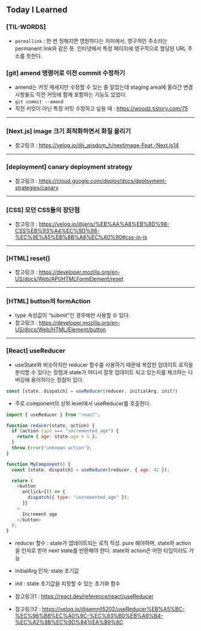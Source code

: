 ## Today I Learned

### [TIL-WORDS]

- `permallink` : 한 번 정해지면 영원하다는 의미에서, 영구적인 주소라는 permanent link와 같은 뜻. 인터넷에서 특정 페이지에 영구적으로 할당된 URL 주소를 뜻한다.

### [git] amend 명령어로 이전 commit 수정하기

- amend는 커밋 메세지만 수정할 수 있는 줄 알았는데 staging area에 올라간 변경사항들도 직전 커밋에 함께 포함하는 기능도 있었다.
- `git commit --amend`
- 직전 커밋이 아닌 특정 커밋 수정하고 싶을 때 : https://woodz.tistory.com/75

---

### [Next.js] image 크기 최적화하면서 화질 올리기

- 참고링크 : https://velog.io/@j_wisdom_h/nextimage-Feat.-Next.js14

---

### [deployment] canary deployment strategy

- 참고링크 : https://cloud.google.com/deploy/docs/deployment-strategies/canary

---

### [CSS] 모던 CSS들의 장단점

- 참고링크 : https://velog.io/@jeris/%EB%AA%A8%EB%8D%98-CSS%EB%93%A4%EC%9D%98-%EC%9E%A5%EB%8B%A8%EC%A0%90#css-in-js

---

### [HTML] reset()

- 참고링크 :
  https://developer.mozilla.org/en-US/docs/Web/API/HTMLFormElement/reset

---

### [HTML] button의 formAction

- type 속성값이 “submit”인 경우에만 사용할 수 있다.
- 참고링크 : https://developer.mozilla.org/en-US/docs/Web/HTML/Element/button

---

### [React] useReducer

- useState와 비슷하지만 reducer 함수를 사용하기 때문에 복잡한 업데이트 로직을 분리할 수 있다는 장점과 state가 어디서 잘못 업데이트 되고 있는지를 체크하는 디버깅에 용이하다는 장점이 있다.

```javascript
const [state, dispatch] = useReducer(reducer, initialArg, init?)
```

- 주로 component의 상위 level에서 useReducer를 호출한다.

```javascript
import { useReducer } from "react";

function reducer(state, action) {
  if (action.type === "incremented_age") {
    return { age: state.age + 1 };
  }
  throw Error("unknown action");
}

function MyComponent() {
  const [state, dispatch] = useReducer(reducer, { age: 42 });

  return (
    <button
      onClick={() => {
        dispatch({ type: "incremented_age" });
      }}
    >
      Increment age
    </button>
  );
}
```

- reducer 함수 : state가 업데이트되는 로직 작성. pure 해야하며, state와 action을 인자로 받아 next state를 반환해야 한다. state와 action은 어떤 타입이라도 가능
- initialArg 인자: state 초기값
- init : state 초기값을 지정할 수 있는 초기화 함수

- 참고링크1 : https://react.dev/reference/react/useReducer
- 참고링크2 : https://velog.io/@semnil5202/useReducer%EB%A5%BC-%EC%96%B8%EC%A0%9C-%EC%93%B0%EB%A9%B4-%EC%A2%8B%EC%9D%84%EA%B9%8C
